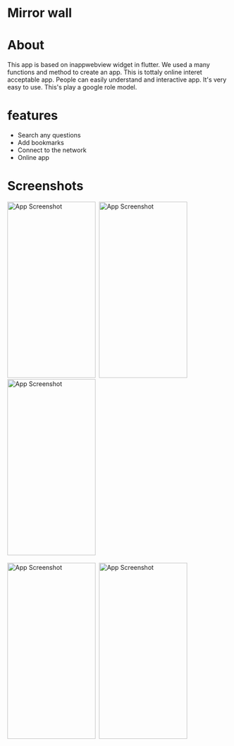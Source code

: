# Mirror wall

# About



This app is based on inappwebview widget in flutter. We used a many functions and method to create an app.
This is tottaly online interet acceptable app. People can easily understand and interactive app. It's very easy to use.
This's play a google role model.

# features 

- Search any questions 
- Add bookmarks
- Connect to the network
- Online app





# Screenshots

<img src="https://github.com/user-attachments/assets/3e4f63f2-ac69-4863-ab41-c4fe34da8052" alt="App Screenshot" width="200" height="400"/>&#160;
<img src="https://github.com/user-attachments/assets/5630d7fb-2826-47f1-9a0d-b7d3f9ace099" alt="App Screenshot" width="200" height="400"/>&#160;
<img src="https://github.com/user-attachments/assets/7698f738-7204-4b8d-bff6-314a8dbbbeb2" alt="App Screenshot" width="200" height="400"/><br><br>
<img src="https://github.com/user-attachments/assets/7ae77748-9727-462e-b789-f88c9ef96efb" alt="App Screenshot" width="200" height="400"/>&#160;
<img src="https://github.com/user-attachments/assets/260a5aba-d36d-4acf-bf97-8b64f255091a" alt="App Screenshot" width="200" height="400"/>



